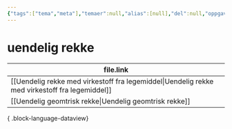 ```yaml
---
{"tags":["tema","meta"],"temaer":null,"alias":[null],"del":null,"oppgave":null,"fag":null,"eksamen":null,"dg-publish":true,"title":"uendelig rekke","date":"2023-06-01","modified":"2023-06-01","permalink":"/temaer/uendelig-rekke/","dgPassFrontmatter":true}
---
```



# uendelig rekke
| file.link                                                                                         |
| ------------------------------------------------------------------------------------------------- |
| [[Uendelig rekke med virkestoff fra legemiddel\|Uendelig rekke med virkestoff fra legemiddel]] |
| [[Uendelig geomtrisk rekke\|Uendelig geomtrisk rekke]]                                         |

{ .block-language-dataview}
